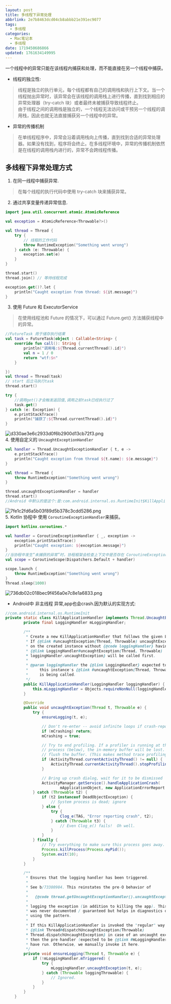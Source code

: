 ```yaml
---
layout: post
title: 多线程下异常处理
abbrlink: 2e7b8463dcd04cb8abbb21e391ec9077
tags:
  - 多线程
categories:
  - Mac笔记本
  - 多线程
date: 1719450686866
updated: 1761634149995
---
```


一个线程中的异常只能在该线程内捕获和处理，而不能直接在另一个线程中捕获。

- 线程的独立性:

> 线程是独立的执行单元，每个线程都有自己的调用栈和执行上下文。当一个线程抛出异常时，该异常会在该线程的调用栈上进行传播，直到找到相应的异常处理器（try-catch 块）或者最终未被捕获导致线程终止。\
> 由于线程之间的调用栈是独立的，一个线程无法访问或干预另一个线程的调用栈，因此也就无法直接捕获另一个线程中的异常。

- 异常的传播机制

> 在单线程程序中，异常会沿着调用栈向上传播，直到找到合适的异常处理器。如果没有找到，程序将会终止。在多线程环境中，异常的传播机制依然是在线程的调用栈内进行的，异常不会跨线程传播。

## 多线程下异常处理方式

1. 在同一线程中捕获异常.

> 在每个线程的执行代码中使用 try-catch 块来捕获异常。

2. 通过共享变量传递异常信息.

```kotlin
import java.util.concurrent.atomic.AtomicReference

val exception = AtomicReference<Throwable?>()

val thread = Thread {
    try {
        // 线程的工作代码
        throw RuntimeException("Something went wrong")
    } catch (e: Throwable) {
        exception.set(e)
    }
}

thread.start()
thread.join() // 等待线程完成

exception.get()?.let {
    println("Caught exception from thread: ${it.message}")
}

```

3. 使用 Future 和 ExecutorService

> 在使用线程池和 Future 的情况下，可以通过 Future.get() 方法捕获线程中的异常。

```kotlin
//FutureTask 用于储存执行结果
val task = FutureTask(object : Callable<String> {
    override fun call(): String {
        println("调用咯:${Thread.currentThread().id}")
        val n = 1 / 0
        return "wtf:$n"
    }

})
val thread = Thread(task)
// start 后立马执行task
thread.start()

try {
    //调用get()才会触发返回值,调用之前task已经执行过了
    task.get()
} catch (e: Exception) {
    e.printStackTrace()
    println("捕获了:${Thread.currentThread().id}")
}
```

![d330ae3e6c2933d0f6b2900d13cb72f3.png](/resources/d1079b25cf8a4f5b8a89bacda5d423cd.png)\
4\. 使用自定义的 `UncaughtExceptionHandler`

```kotlin
val handler = Thread.UncaughtExceptionHandler { t, e ->
    e.printStackTrace()
    println("Caught exception from thread ${t.name}: ${e.message}")
}

val thread = Thread {
    throw RuntimeException("Something went wrong")
}

thread.uncaughtExceptionHandler = handler
thread.start()
//Android 中默认的是这个:是:com.android.internal.os.RuntimeInit$KillApplicationHandler@ba6f1cf
```

![7fe1c2fd6a5b03f89d5b378c3cdd5286.png](/resources/e9ed8e6ac0b142ffbcf86dc9b2490566.png)\
5\. Kotlin 协程中 使用 `CoroutineExceptionHandler`来捕获。

```kotlin
import kotlinx.coroutines.*

val handler = CoroutineExceptionHandler { _, exception ->
    exception.printStackTrace()
    println("Caught exception: ${exception.message}")
}
//当协程中发生“未捕获的异常”时，协程框架会检查上下文中是否存在 CoroutineExceptionHandler，如果存在，则调用其 handleException 方法处理异常
val scope = CoroutineScope(Dispatchers.Default + handler)

scope.launch {
    throw RuntimeException("Something went wrong")
}
Thread.sleep(1000)
```

![736db02c018bec9f456a0e7c8e1a6833.png](/resources/e9755276a1264a8baa384994cf999ce7.png)

- Android中 非主线程 异常,app也会crash.因为默认的实现方式:

```java
//com.android.internal.os.RuntimeInit
private static class KillApplicationHandler implements Thread.UncaughtExceptionHandler {
        private final LoggingHandler mLoggingHandler;

        /**
         * Create a new KillApplicationHandler that follows the given LoggingHandler.
         * If {@link #uncaughtException(Thread, Throwable) uncaughtException} is called
         * on the created instance without {@code loggingHandler} having been triggered,
         * {@link LoggingHandler#uncaughtException(Thread, Throwable)
         * loggingHandler.uncaughtException} will be called first.
         *
         * @param loggingHandler the {@link LoggingHandler} expected to have run before
         *     this instance's {@link #uncaughtException(Thread, Throwable) uncaughtException}
         *     is being called.
         */
        public KillApplicationHandler(LoggingHandler loggingHandler) {
            this.mLoggingHandler = Objects.requireNonNull(loggingHandler);
        }

        @Override
        public void uncaughtException(Thread t, Throwable e) {
            try {
                ensureLogging(t, e);

                // Don't re-enter -- avoid infinite loops if crash-reporting crashes.
                if (mCrashing) return;
                mCrashing = true;

                // Try to end profiling. If a profiler is running at this point, and we kill the
                // process (below), the in-memory buffer will be lost. So try to stop, which will
                // flush the buffer. (This makes method trace profiling useful to debug crashes.)
                if (ActivityThread.currentActivityThread() != null) {
                    ActivityThread.currentActivityThread().stopProfiling();
                }

                // Bring up crash dialog, wait for it to be dismissed
                ActivityManager.getService().handleApplicationCrash(
                        mApplicationObject, new ApplicationErrorReport.ParcelableCrashInfo(e));
            } catch (Throwable t2) {
                if (t2 instanceof DeadObjectException) {
                    // System process is dead; ignore
                } else {
                    try {
                        Clog_e(TAG, "Error reporting crash", t2);
                    } catch (Throwable t3) {
                        // Even Clog_e() fails!  Oh well.
                    }
                }
            } finally {
                // Try everything to make sure this process goes away.
                Process.killProcess(Process.myPid());
                System.exit(10);
            }
        }

        /**
         * Ensures that the logging handler has been triggered.
         *
         * See b/73380984. This reinstates the pre-O behavior of
         *
         *   {@code thread.getUncaughtExceptionHandler().uncaughtException(thread, e);}
         *
         * logging the exception (in addition to killing the app). This behavior
         * was never documented / guaranteed but helps in diagnostics of apps
         * using the pattern.
         *
         * If this KillApplicationHandler is invoked the "regular" way (by
         * {@link Thread#dispatchUncaughtException(Throwable)
         * Thread.dispatchUncaughtException} in case of an uncaught exception)
         * then the pre-handler (expected to be {@link #mLoggingHandler}) will already
         * have run. Otherwise, we manually invoke it here.
         */
        private void ensureLogging(Thread t, Throwable e) {
            if (!mLoggingHandler.mTriggered) {
                try {
                    mLoggingHandler.uncaughtException(t, e);
                } catch (Throwable loggingThrowable) {
                    // Ignored.
                }
            }
        }
    }
```
